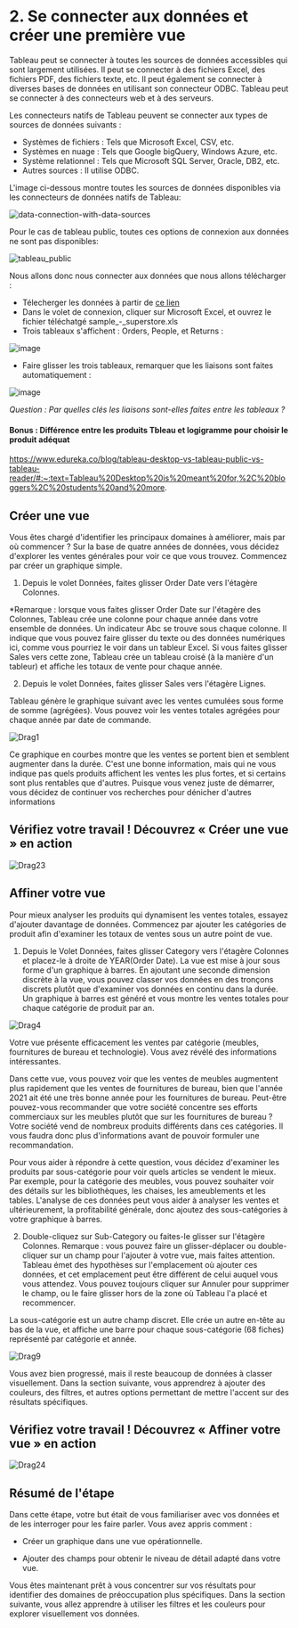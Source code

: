 # 2. Se connecter aux données et créer une première vue
Tableau peut se connecter à toutes les sources de données accessibles qui sont largement utilisées. Il peut se connecter à des fichiers Excel, des fichiers PDF, des fichiers texte, etc. Il peut également se connecter à diverses bases de données en utilisant son connecteur ODBC. Tableau peut se connecter à des connecteurs web et à des serveurs.

Les connecteurs natifs de Tableau peuvent se connecter aux types de sources de données suivants :

* Systèmes de fichiers : Tels que Microsoft Excel, CSV, etc.
* Systèmes en nuage : Tels que Google bigQuery, Windows Azure, etc.
* Système relationnel : Tels que Microsoft SQL Server, Oracle, DB2, etc.
* Autres sources : Il utilise ODBC.

L'image ci-dessous montre toutes les sources de données disponibles via les connecteurs de données natifs de Tableau:

![data-connection-with-data-sources](https://user-images.githubusercontent.com/73080397/203032265-e8ef04c8-9841-471a-996a-78ec92c1eec2.png)


Pour le cas de tableau public, toutes ces options de connexion aux données ne sont pas disponibles:

![tableau_public](https://user-images.githubusercontent.com/73080397/203034907-a4865d32-27ca-47ce-874d-af531bd679a3.PNG)


Nous allons donc nous connecter aux données que nous allons télécharger : 
* Télecherger les données à partir de [ce lien](https://public.tableau.com/app/sample-data/sample_-_superstore.xls)
* Dans le volet de connexion, cliquer sur Microsoft Excel, et ouvrez le fichier téléchatgé sample_-_superstore.xls
* Trois tableaux s'affichent : Orders, People, et Returns :

![image](https://user-images.githubusercontent.com/73080397/203958839-778e664c-ca8a-4738-9b3d-98f96c9ecd5a.png)

* Faire glisser les trois tableaux, remarquer que les liaisons sont faites automatiquement :

![image](https://user-images.githubusercontent.com/73080397/203960203-b20460d7-c0b9-4f98-849f-aa913bab576b.png)

*Question : Par quelles clés les liaisons sont-elles faites entre les tableaux ?* 

#### Bonus : Différence entre  les produits Tbleau et logigramme pour choisir le produit adéquat
https://www.edureka.co/blog/tableau-desktop-vs-tableau-public-vs-tableau-reader/#:~:text=Tableau%20Desktop%20is%20meant%20for,%2C%20bloggers%2C%20students%20and%20more. 


## Créer une vue

Vous êtes chargé d'identifier les principaux domaines à améliorer, mais par où commencer ? Sur la base de quatre années de données, vous décidez d'explorer les ventes générales pour voir ce que vous trouvez. Commencez par créer un graphique simple.

1. Depuis le volet Données, faites glisser Order Date vers l'étagère Colonnes.

*Remarque : lorsque vous faites glisser Order Date sur l'étagère des Colonnes, Tableau crée une colonne pour chaque année dans votre ensemble de données. Un indicateur Abc se trouve sous chaque colonne. Il indique que vous pouvez faire glisser du texte ou des données numériques ici, comme vous pourriez le voir dans un tableur Excel. Si vous faites glisser Sales vers cette zone, Tableau crée un tableau croisé (à la manière d'un tableur) et affiche les totaux de vente pour chaque année.

2. Depuis le volet Données, faites glisser Sales vers l'étagère Lignes.

Tableau génère le graphique suivant avec les ventes cumulées sous forme de somme (agrégées). Vous pouvez voir les ventes totales agrégées pour chaque année par date de commande.

![Drag1](https://user-images.githubusercontent.com/73080397/204230517-65c9b15f-9c31-4d06-a7ab-a90defbe5a4a.png)

Ce graphique en courbes montre que les ventes se portent bien et semblent augmenter dans la durée. C'est une bonne information, mais qui ne vous indique pas quels produits affichent les ventes les plus fortes, et si certains sont plus rentables que d'autres. Puisque vous venez juste de démarrer, vous décidez de continuer vos recherches pour dénicher d'autres informations

## Vérifiez votre travail ! Découvrez « Créer une vue » en action

![Drag23](https://user-images.githubusercontent.com/73080397/204230633-ab2fb4c6-80fa-4b7e-b4a4-40aaa9f4b733.gif)

## Affiner votre vue

Pour mieux analyser les produits qui dynamisent les ventes totales, essayez d'ajouter davantage de données. Commencez par ajouter les catégories de produit afin d'examiner les totaux de ventes sous un autre point de vue.

1. Depuis le Volet Données, faites glisser Category vers l'étagère Colonnes et placez-le à droite de YEAR(Order Date).
La vue est mise à jour sous forme d'un graphique à barres. En ajoutant une seconde dimension discrète à la vue, vous pouvez classer vos données en des tronçons discrets plutôt que d'examiner vos données en continu dans la durée. Un graphique à barres est généré et vous montre les ventes totales pour chaque catégorie de produit par an.


![Drag4](https://user-images.githubusercontent.com/73080397/204230737-3e4aabec-1d62-4313-9ad8-eefdaf6f9ef8.png)

Votre vue présente efficacement les ventes par catégorie (meubles, fournitures de bureau et technologie). Vous avez révélé des informations intéressantes.

Dans cette vue, vous pouvez voir que les ventes de meubles augmentent plus rapidement que les ventes de fournitures de bureau, bien que l'année 2021 ait été une très bonne année pour les fournitures de bureau. Peut-être pouvez-vous recommander que votre société concentre ses efforts commerciaux sur les meubles plutôt que sur les fournitures de bureau ? Votre société vend de nombreux produits différents dans ces catégories. Il vous faudra donc plus d'informations avant de pouvoir formuler une recommandation.

Pour vous aider à répondre à cette question, vous décidez d'examiner les produits par sous-catégorie pour voir quels articles se vendent le mieux. Par exemple, pour la catégorie des meubles, vous pouvez souhaiter voir des détails sur les bibliothèques, les chaises, les ameublements et les tables. L'analyse de ces données peut vous aider à analyser les ventes et ultérieurement, la profitabilité générale, donc ajoutez des sous-catégories à votre graphique à barres.

2. Double-cliquez sur Sub-Category ou faites-le glisser sur l'étagère Colonnes.
Remarque : vous pouvez faire un glisser-déplacer ou double-cliquer sur un champ pour l'ajouter à votre vue, mais faites attention. Tableau émet des hypothèses sur l'emplacement où ajouter ces données, et cet emplacement peut être différent de celui auquel vous vous attendez. Vous pouvez toujours cliquer sur Annuler pour supprimer le champ, ou le faire glisser hors de la zone où Tableau l'a placé et recommencer.

La sous-catégorie est un autre champ discret. Elle crée un autre en-tête au bas de la vue, et affiche une barre pour chaque sous-catégorie (68 fiches) représenté par catégorie et année.

![Drag9](https://user-images.githubusercontent.com/73080397/204230816-dbdaadf3-5c01-4127-af81-ed7319543126.png)

Vous avez bien progressé, mais il reste beaucoup de données à classer visuellement. Dans la section suivante, vous apprendrez à ajouter des couleurs, des filtres, et autres options permettant de mettre l'accent sur des résultats spécifiques.

## Vérifiez votre travail ! Découvrez « Affiner votre vue » en action

![Drag24](https://user-images.githubusercontent.com/73080397/204230964-f8686adb-5c3e-46a6-b423-afcdab4916b6.gif)

## Résumé de l'étape
Dans cette étape, votre but était de vous familiariser avec vos données et de les interroger pour les faire parler. Vous avez appris comment :

* Créer un graphique dans une vue opérationnelle.

* Ajouter des champs pour obtenir le niveau de détail adapté dans votre vue.

Vous êtes maintenant prêt à vous concentrer sur vos résultats pour identifier des domaines de préoccupation plus spécifiques. Dans la section suivante, vous allez apprendre à utiliser les filtres et les couleurs pour explorer visuellement vos données.

